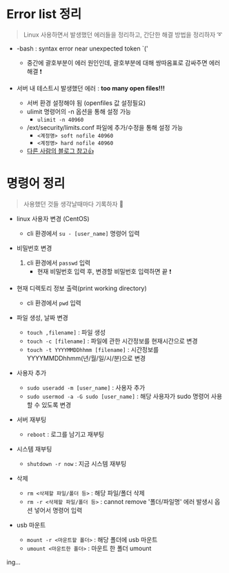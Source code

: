 # Error list 정리
> Linux 사용하면서 발생했던 에러들을 정리하고, 간단한 해결 방법을 정리하자 ➰

+ -bash : syntax error near unexpected token `('
   + 중간에 괄호부분이 에러 원인인데, 괄호부분에 대해 쌍따옴표로 감싸주면 에러 해결 ❗  

+ 서버 내 테스트시 발생했던 에러 : **too many open files!!!**

   + 서버 환경 설정해야 됨 (openfiles 값 설정필요) 
   + ulimit 명령어의 -n 옵션을 통해 설정 가능
      + `ulimit -n 40960`
   + /ext/security/limits.conf 파일에 추가/수정을 통해 설정 가능
      + `<계정명> soft nofile 40960` 
      + `<계정명> hard nofile 40960`  
   + [다른 사람의 블로그 참고👍](https://knoow.tistory.com/220)   

# 명령어 정리
> 사용했던 것들 생각날때마다 기록하자 📝

+ linux 사용자 변경 (CentOS)
   + cli 환경에서 `su - [user_name]` 명령어 입력

+ 비밀번호 변경 
   1. cli 환경에서 `passwd` 입력
      + 현재 비밀번호 입력 후, 변경할 비밀번호 입력하면 끝 ❗

+ 현재 디렉토리 정보 출력(print working directory)
   + cli 환경에서 `pwd` 입력

+ 파일 생성, 날짜 변경
   + `touch ,filename]` : 파일 생성
   + `touch -c [filename]` : 파일에 관한 시간정보를 현재시간으로 변경
   + `touch -t YYYYMMDDhhmm [filename]` : 시간정보를 YYYYMMDDhhmm(년/월/일/시/분)으로 변경

+ 사용자 추가
   + `sudo useradd -m [user_name]` : 사용자 추가    
   + `sudo usermod -a -G sudo [user_name]` : 해당 사용자가 sudo 명령어 사용할 수 있도록 변경   

+ 서버 재부팅
   + `reboot` : 로그를 남기고 재부팅

+ 시스템 재부팅
   + `shutdown -r now` : 지금 시스템 재부팅

+ 삭제
   + `rm <삭제할 파일/폴더 등>` : 해당 파일/폴더 삭제
   + `rm -r <삭제할 파일/폴더 등>` : cannot remove '폴더/파일명' 에러 발생시 옵션 넣어서 명령어 입력

+ usb 마운트
   + `mount -r <마운트할 폴더>` : 해당 폴더에 usb 마운트
   + `umount <마운트한 폴더>` : 마운트 한 폴더 umount

ing...

